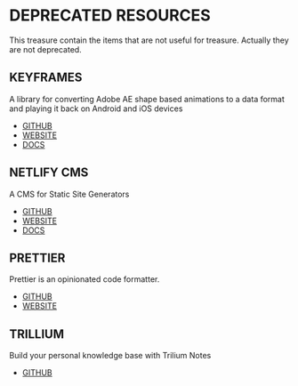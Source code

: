 # DEPRECATED RESOURCES

This treasure contain the items that are not useful for treasure. Actually they are not deprecated.

## KEYFRAMES

A library for converting Adobe AE shape based animations to a data format and playing it back on Android and iOS devices

* [GITHUB](https://github.com/facebookincubator/Keyframes)
* [WEBSITE](https://facebookincubator.github.io/Keyframes/)
* [DOCS](https://facebookincubator.github.io/Keyframes/docs/getting-started)

## NETLIFY CMS

A CMS for Static Site Generators

* [GITHUB](https://github.com/netlify/netlify-cms)
* [WEBSITE](https://www.netlifycms.org/)
* [DOCS](https://www.netlifycms.org/docs/intro)

## PRETTIER

Prettier is an opinionated code formatter.

* [GITHUB](https://github.com/prettier/prettier)
* [WEBSITE](https://prettier.io)

## TRILLIUM

Build your personal knowledge base with Trilium Notes

* [GITHUB](https://github.com/zadam/trilium)
